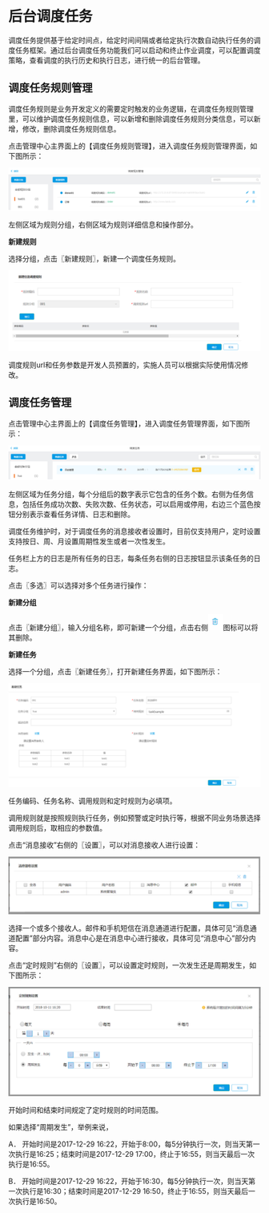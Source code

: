 # 后台调度任务

调度任务提供基于给定时间点，给定时间间隔或者给定执行次数自动执行任务的调度任务框架。通过后台调度任务功能我们可以启动和终止作业调度，可以配置调度策略，查看调度的执行历史和执行日志，进行统一的后台管理。

## 调度任务规则管理

调度任务规则是业务开发定义的需要定时触发的业务逻辑，在调度任务规则管理里，可以维护调度任务规则信息，可以新增和删除调度任务规则分类信息，可以新增，修改，删除调度任务规则信息。

点击管理中心主界面上的【调度任务规则管理】，进入调度任务规则管理界面，如下图所示：

![](/articles/application/5-/images/image98.png)


 
左侧区域为规则分组，右侧区域为规则详细信息和操作部分。

**新建规则**

选择分组，点击〖新建规则〗，新建一个调度任务规则。

![](/articles/application/5-/images/image99.png)
 
调度规则url和任务参数是开发人员预置的，实施人员可以根据实际使用情况修改。

## 调度任务管理

点击管理中心主界面上的【调度任务管理】，进入调度任务管理界面，如下图所示：

![](/articles/application/5-/images/image100.png)


 
左侧区域为任务分组，每个分组后的数字表示它包含的任务个数。右侧为任务信息，包括任务成功次数、失败次数、任务状态，可以启用或停用，右边三个蓝色按钮分别表示查看任务详情、日志和删除。

调度任务维护时，对于调度任务的消息接收者设置时，目前仅支持用户，定时设置支持按日、周、月设置周期性发生或者一次性发生。

任务栏上方的日志是所有任务的日志，每条任务右侧的日志按钮显示该条任务的日志。

点击〖多选〗可以选择对多个任务进行操作：

**新建分组**

点击〖新建分组〗，输入分组名称，即可新建一个分组，点击右侧![](/articles/application/5-/images/image101.png)图标可以将其删除。

**新建任务**

选择一个分组，点击〖新建任务〗，打开新建任务界面，如下图所示：

![](/articles/application/5-/images/image102.png)

 
任务编码、任务名称、调用规则和定时规则为必填项。

调用规则就是按照规则执行任务，例如预警或定时执行等，根据不同业务场景选择调用规则后，取相应的参数值。

点击“消息接收”右侧的〖设置〗，可以对消息接收人进行设置：

![](/articles/application/5-/images/image103.png)
 
选择一个或多个接收人。邮件和手机短信在消息通道进行配置，具体可见“消息通道配置”部分内容。消息中心是在消息中心进行接收，具体可见“消息中心”部分内容。

点击“定时规则”右侧的〖设置〗，可以设置定时规则，一次发生还是周期发生，如下图所示：

![](/articles/application/5-/images/image104.png)

	 
开始时间和结束时间规定了定时规则的时间范围。

如果选择“周期发生”，举例来说，

A．	开始时间是2017-12-29 16:22，开始于8:00，每5分钟执行一次，则当天第一次执行是16:25；结束时间是2017-12-29 17:00，终止于16:55，则当天最后一次执行是16:55。

B．	开始时间是2017-12-29 16:22，开始于16:30，每5分钟执行一次，则当天第一次执行是16:30；结束时间是2017-12-29 16:50，终止于16:55，则当天最后一次执行是16:50。
